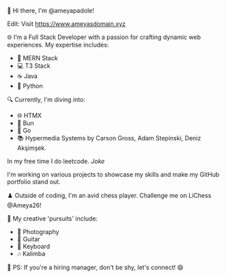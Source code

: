 👋 Hi there, I'm @ameyapadole! 

Edit: Visit https://www.ameyasdomain.xyz

🌐 I’m a Full Stack Developer with a passion for crafting dynamic web experiences. My expertise includes:
   - 🧩 MERN Stack
   - 💻 T3 Stack
   - ☕ Java
   - 🐍 Python

🔍 Currently, I'm diving into:
   - 🌐 HTMX
   - 🚀 Bun
   - 🐹 Go
   - 📚 Hypermedia Systems by Carson Gross, Adam Stepinski, Deniz Akşimşek.
     
In my free time I do leetcode. *Joke*

I'm working on various projects to showcase my skills and make my GitHub portfolio stand out.

♟️ Outside of coding, I'm an avid chess player. Challenge me on LiChess @Ameya26!

🎨 My creative 'pursuits' include:
   - 📸 Photography
   - 🎸 Guitar
   - 🎹 Keyboard
   - 🎶 Kalimba

📢 PS: If you're a hiring manager, don't be shy, let's connect!  😄



<!---
ameyapadole/ameyapadole is a ✨ special ✨ repository because its `README.md` (this file) appears on your GitHub profile.
You can click the Preview link to take a look at your changes.
--->
